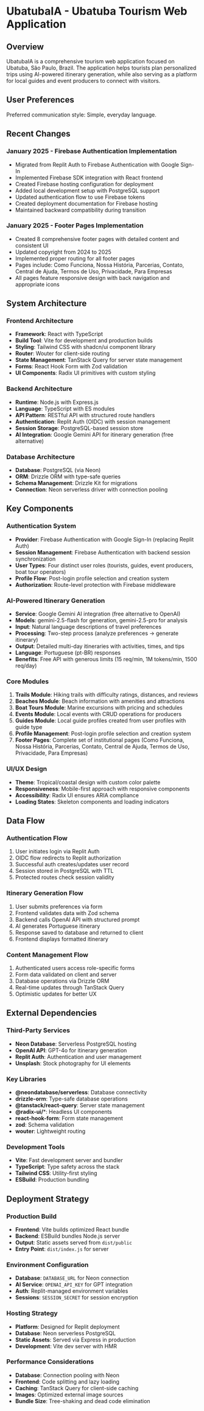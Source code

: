 # UbatubaIA - Ubatuba Tourism Web Application

## Overview

UbatubaIA is a comprehensive tourism web application focused on Ubatuba, São Paulo, Brazil. The application helps tourists plan personalized trips using AI-powered itinerary generation, while also serving as a platform for local guides and event producers to connect with visitors.

## User Preferences

Preferred communication style: Simple, everyday language.

## Recent Changes

### January 2025 - Firebase Authentication Implementation
- Migrated from Replit Auth to Firebase Authentication with Google Sign-In
- Implemented Firebase SDK integration with React frontend
- Created Firebase hosting configuration for deployment
- Added local development setup with PostgreSQL support
- Updated authentication flow to use Firebase tokens
- Created deployment documentation for Firebase hosting
- Maintained backward compatibility during transition

### January 2025 - Footer Pages Implementation
- Created 8 comprehensive footer pages with detailed content and consistent UI
- Updated copyright from 2024 to 2025
- Implemented proper routing for all footer pages
- Pages include: Como Funciona, Nossa História, Parcerias, Contato, Central de Ajuda, Termos de Uso, Privacidade, Para Empresas
- All pages feature responsive design with back navigation and appropriate icons

## System Architecture

### Frontend Architecture
- **Framework**: React with TypeScript
- **Build Tool**: Vite for development and production builds
- **Styling**: Tailwind CSS with shadcn/ui component library
- **Router**: Wouter for client-side routing
- **State Management**: TanStack Query for server state management
- **Forms**: React Hook Form with Zod validation
- **UI Components**: Radix UI primitives with custom styling

### Backend Architecture
- **Runtime**: Node.js with Express.js
- **Language**: TypeScript with ES modules
- **API Pattern**: RESTful API with structured route handlers
- **Authentication**: Replit Auth (OIDC) with session management
- **Session Storage**: PostgreSQL-based session store
- **AI Integration**: Google Gemini API for itinerary generation (free alternative)

### Database Architecture
- **Database**: PostgreSQL (via Neon)
- **ORM**: Drizzle ORM with type-safe queries
- **Schema Management**: Drizzle Kit for migrations
- **Connection**: Neon serverless driver with connection pooling

## Key Components

### Authentication System
- **Provider**: Firebase Authentication with Google Sign-In (replacing Replit Auth)
- **Session Management**: Firebase Authentication with backend session synchronization
- **User Types**: Four distinct user roles (tourists, guides, event producers, boat tour operators)
- **Profile Flow**: Post-login profile selection and creation system
- **Authorization**: Route-level protection with Firebase middleware

### AI-Powered Itinerary Generation
- **Service**: Google Gemini AI integration (free alternative to OpenAI)
- **Models**: gemini-2.5-flash for generation, gemini-2.5-pro for analysis
- **Input**: Natural language descriptions of travel preferences
- **Processing**: Two-step process (analyze preferences → generate itinerary)
- **Output**: Detailed multi-day itineraries with activities, times, and tips
- **Language**: Portuguese (pt-BR) responses
- **Benefits**: Free API with generous limits (15 req/min, 1M tokens/min, 1500 req/day)

### Core Modules
1. **Trails Module**: Hiking trails with difficulty ratings, distances, and reviews
2. **Beaches Module**: Beach information with amenities and attractions
3. **Boat Tours Module**: Marine excursions with pricing and schedules
4. **Events Module**: Local events with CRUD operations for producers
5. **Guides Module**: Local guide profiles created from user profiles with guide type
6. **Profile Management**: Post-login profile selection and creation system
7. **Footer Pages**: Complete set of institutional pages (Como Funciona, Nossa História, Parcerias, Contato, Central de Ajuda, Termos de Uso, Privacidade, Para Empresas)

### UI/UX Design
- **Theme**: Tropical/coastal design with custom color palette
- **Responsiveness**: Mobile-first approach with responsive components
- **Accessibility**: Radix UI ensures ARIA compliance
- **Loading States**: Skeleton components and loading indicators

## Data Flow

### Authentication Flow
1. User initiates login via Replit Auth
2. OIDC flow redirects to Replit authorization
3. Successful auth creates/updates user record
4. Session stored in PostgreSQL with TTL
5. Protected routes check session validity

### Itinerary Generation Flow
1. User submits preferences via form
2. Frontend validates data with Zod schema
3. Backend calls OpenAI API with structured prompt
4. AI generates Portuguese itinerary
5. Response saved to database and returned to client
6. Frontend displays formatted itinerary

### Content Management Flow
1. Authenticated users access role-specific forms
2. Form data validated on client and server
3. Database operations via Drizzle ORM
4. Real-time updates through TanStack Query
5. Optimistic updates for better UX

## External Dependencies

### Third-Party Services
- **Neon Database**: Serverless PostgreSQL hosting
- **OpenAI API**: GPT-4o for itinerary generation
- **Replit Auth**: Authentication and user management
- **Unsplash**: Stock photography for UI elements

### Key Libraries
- **@neondatabase/serverless**: Database connectivity
- **drizzle-orm**: Type-safe database operations
- **@tanstack/react-query**: Server state management
- **@radix-ui/***: Headless UI components
- **react-hook-form**: Form state management
- **zod**: Schema validation
- **wouter**: Lightweight routing

### Development Tools
- **Vite**: Fast development server and bundler
- **TypeScript**: Type safety across the stack
- **Tailwind CSS**: Utility-first styling
- **ESBuild**: Production bundling

## Deployment Strategy

### Production Build
- **Frontend**: Vite builds optimized React bundle
- **Backend**: ESBuild bundles Node.js server
- **Output**: Static assets served from `dist/public`
- **Entry Point**: `dist/index.js` for server

### Environment Configuration
- **Database**: `DATABASE_URL` for Neon connection
- **AI Service**: `OPENAI_API_KEY` for GPT integration
- **Auth**: Replit-managed environment variables
- **Sessions**: `SESSION_SECRET` for session encryption

### Hosting Strategy
- **Platform**: Designed for Replit deployment
- **Database**: Neon serverless PostgreSQL
- **Static Assets**: Served via Express in production
- **Development**: Vite dev server with HMR

### Performance Considerations
- **Database**: Connection pooling with Neon
- **Frontend**: Code splitting and lazy loading
- **Caching**: TanStack Query for client-side caching
- **Images**: Optimized external image sources
- **Bundle Size**: Tree-shaking and dead code elimination